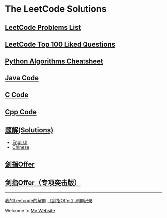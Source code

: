 # The LeetCode Solutions 

## [LeetCode Problems List](https://github.com/longluo/leetcode/wiki/LeetCode-Problems-List)

## [LeetCode Top 100 Liked Questions](https://github.com/longluo/leetcode/wiki/LeetCode-Top-100-Liked-Questions)

## [Python Algorithms Cheatsheet](https://github.com/longluo/leetcode/wiki/Python-Algorithms-Cheatsheet)

## [Java Code](./Java/src/com/longluo/leetcode/README.md)

## [C Code](./C/README.md)

## [Cpp Code](./Cpp/README.md)

## [题解(Solutions)](./Solutions)
- [English](./Solutions/English/README.md)
- [Chinese](./Solutions/README.md)

## [剑指Offer](./Java/src/com/longluo/offer/README.md)

## [剑指Offer（专项突击版）](./Java/src/com/longluo/offer_ii/README.md)

-------------------

[我的Leetcode的解题](http://www.longluo.me/blog/2020/12/09/Leetcode-Solutions/)
[《剑指Offer》刷题记录](http://www.longluo.me/blog/2020/12/20/Coding-Interviews/)

Welcome to [My Website](http://www.longluo.me)

